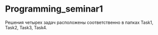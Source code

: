 # Programming_seminar1
Решения четырех задач расположены соответственно в папках Task1, Task2, Task3, Task4.
